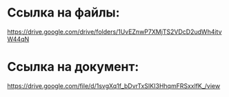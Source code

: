 # Ссылка на файлы:
https://drive.google.com/drive/folders/1UvEZnwP7XMjTS2VDcD2udWh4itvW44qN

# Ссылка на документ:
https://drive.google.com/file/d/1svgXq1f_bDvrTxSIKI3HhqmFRSxxlfK_/view
